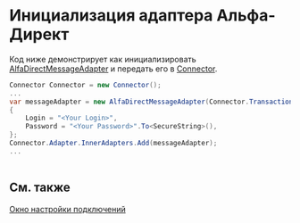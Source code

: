 # Инициализация адаптера Альфа\-Директ

Код ниже демонстрирует как инициализировать [AlfaDirectMessageAdapter](../api/StockSharp.AlfaDirect.AlfaDirectMessageAdapter.html) и передать его в [Connector](../api/StockSharp.Algo.Connector.html).

```cs
Connector Connector = new Connector();				
...				
var messageAdapter = new AlfaDirectMessageAdapter(Connector.TransactionIdGenerator)
{
    Login = "<Your Login>",
    Password = "<Your Password>".To<SecureString>(),
};
Connector.Adapter.InnerAdapters.Add(messageAdapter);
...	
							
```

## См. также

[Окно настройки подключений](API_UI_ConnectorWindow.md)
